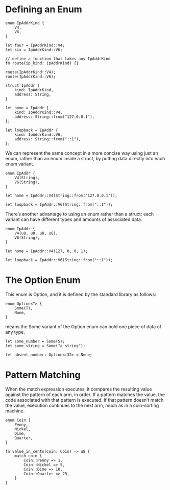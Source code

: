# Defining an Enum

    enum IpAddrKind {
        V4,
        V6,
    }
    
    let four = IpAddrKind::V4;
    let six = IpAddrKind::V6;
    
    // define a function that takes any IpAddrKind
    fn route(ip_kind: IpAddrKind) {}
    
    route(IpAddrKind::V4);
    route(IpAddrKind::V6);
    
    struct IpAddr {
        kind: IpAddrKind,
        address: String,
    }

    let home = IpAddr {
        kind: IpAddrKind::V4,
        address: String::from("127.0.0.1"),
    };

    let loopback = IpAddr {
        kind: IpAddrKind::V6,
        address: String::from("::1"),
    };

We can represent the same concept in a more concise way using just an enum, rather than an enum inside a struct, by putting data directly into each enum variant.

    enum IpAddr {
        V4(String),
        V6(String),
    }

    let home = IpAddr::V4(String::from("127.0.0.1"));

    let loopback = IpAddr::V6(String::from("::1"));

There’s another advantage to using an enum rather than a struct: each variant can have different types and amounts of associated data. 

    enum IpAddr {
        V4(u8, u8, u8, u8),
        V6(String),
    }

    let home = IpAddr::V4(127, 0, 0, 1);

    let loopback = IpAddr::V6(String::from("::1"));
    

# The Option Enum
This enum is Option<T>, and it is defined by the standard library as follows:

    enum Option<T> {
        Some(T),
        None,
    }

<T> means the Some variant of the Option enum can hold one piece of data of any type.
    
    let some_number = Some(5);
    let some_string = Some("a string");

    let absent_number: Option<i32> = None;

# Pattern Matching
When the match expression executes, it compares the resulting value against the pattern of each arm, in order. If a pattern matches the value, the code associated with that pattern is executed. If that pattern doesn’t match the value, execution continues to the next arm, much as in a coin-sorting machine.

    enum Coin {
        Penny,
        Nickel,
        Dime,
        Quarter,
    }

    fn value_in_cents(coin: Coin) -> u8 {
        match coin {
            Coin::Penny => 1,
            Coin::Nickel => 5,
            Coin::Dime => 10,
            Coin::Quarter => 25,
        }
    }
    
